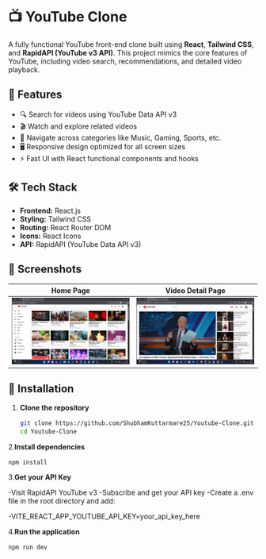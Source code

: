 # 📺 YouTube Clone

A fully functional YouTube front-end clone built using **React**, **Tailwind CSS**, and **RapidAPI (YouTube v3 API)**. This project mimics the core features of YouTube, including video search, recommendations, and detailed video playback.

## 🚀 Features

- 🔍 Search for videos using YouTube Data API v3
- 🎬 Watch and explore related videos
- 🧭 Navigate across categories like Music, Gaming, Sports, etc.
- 🖥️ Responsive design optimized for all screen sizes
- ⚡ Fast UI with React functional components and hooks

## 🛠️ Tech Stack

- **Frontend:** React.js
- **Styling:** Tailwind CSS
- **Routing:** React Router DOM
- **Icons:** React Icons
- **API:** RapidAPI (YouTube Data API v3)

## 📸 Screenshots

| Home Page | Video Detail Page |
|-----------|-------------------|
| ![Home](screenshots/home.png) | ![Detail](screenshots/details.png) |


## 🔧 Installation

1. **Clone the repository**
   ```bash
   git clone https://github.com/ShubhamKuttarmare25/Youtube-Clone.git
   cd Youtube-Clone
2.**Install dependencies**
      
    npm install

3.**Get your API Key**

-Visit RapidAPI YouTube v3
-Subscribe and get your API key
-Create a .env file in the root directory and add:

 -VITE_REACT_APP_YOUTUBE_API_KEY=your_api_key_here

4.**Run the application**
   ```bash
   npm run dev





